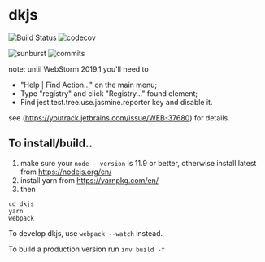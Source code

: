 # dkjs

[![Build Status](https://travis-ci.org/thebjorn/dkjs.svg?branch=master)](https://travis-ci.org/thebjorn/dkjs)
[![codecov](https://codecov.io/gh/thebjorn/dkjs/branch/master/graph/badge.svg)](https://codecov.io/gh/thebjorn/dkjs)


![sunburst](https://codecov.io/gh/thebjorn/dkjs/branch/master/graphs/sunburst.svg?token=aHXCDVqDRj)
![commits](https://codecov.io/gh/thebjorn/dkjs/branch/master/graphs/commits.svg?token=aHXCDVqDRj)


note: until WebStorm 2019.1 you'll need to
 - "Help | Find Action..." on the main menu;
 - Type "registry" and click "Registry..." found element;
 - Find jest.test.tree.use.jasmine.reporter key and disable it.

see (https://youtrack.jetbrains.com/issue/WEB-37680) for details.


## To install/build..

1. make sure your `node --version` is 11.9 or better, otherwise install latest from https://nodejs.org/en/
2. install yarn from https://yarnpkg.com/en/
3. then 
```
cd dkjs
yarn
webpack
```

To develop dkjs, use `webpack --watch` instead.

To build a production version run `inv build -f`
